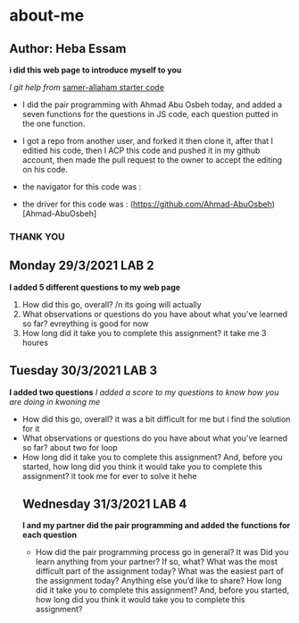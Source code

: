 # about-me

## Author: Heba Essam
**i did this web page to introduce myself to you**

*I git help from*
[samer-allaham starter code
](https://github.com/LTUC/amman-201d20/tree/main/configs)

- I did the pair programming with Ahmad Abu Osbeh today, and added a seven functions for the questions in JS code, each question putted in the one function.
- I got a repo from another user, and forked it then clone it, after that I editied his code, then I ACP this code and pushed it in my github account, then made the pull request to the owner to accept the editing on his code.

- the navigator for this code was :
- the driver for this code was : (https://github.com/Ahmad-AbuOsbeh)[Ahmad-AbuOsbeh]

### THANK YOU

## Monday 29/3/2021 LAB 2
**I added 5 different questions to my web page**
<ol>
<li>How did this go, overall? /n its going will actually</li>
<li>What observations or questions do you have about what you’ve learned so far? evreything is good for now</li>
<li>How long did it take you to complete this assignment? it take me 3 houres</li>
</ol>

## Tuesday 30/3/2021 LAB 3
**I added two questions**
*I added a score to my questions to know how you are doing in kwoning me*

<ul>
<li>How did this go, overall? it was a bit difficult for me but i find the solution for it</li>
<li>What observations or questions do you have about what you’ve learned so far? about two for loop</li>
<li>How long did it take you to complete this assignment? And, before you started, how long did you think it would take you to complete this assignment? it took me for ever to solve it hehe</li>


## Wednesday 31/3/2021 LAB 4
**I and my partner did the pair programming and added the functions for each question**

- How did the pair programming process go in general? It was
Did you learn anything from your partner? If so, what?
What was the most difficult part of the assignment today?
What was the easiest part of the assignment today?
Anything else you’d like to share?
How long did it take you to complete this assignment? And, before you started, how long did you think it would take you to complete this assignment?